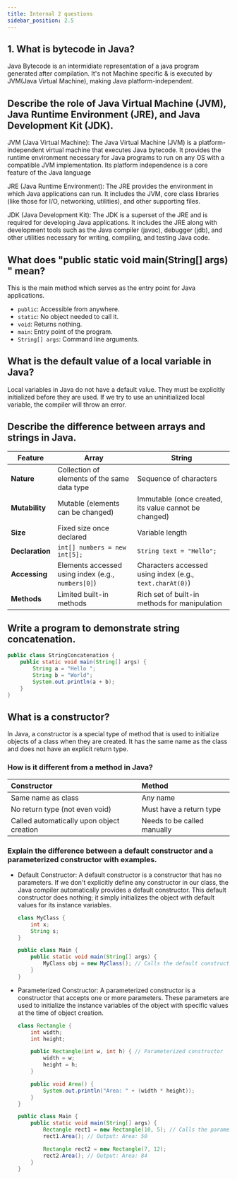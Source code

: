 ```yaml
---
title: Internal 2 questions
sidebar_position: 2.5
---
```


## 1. What is bytecode in Java?  



Java Bytecode is an intermidiate representation of a java program generated after compilation. It's not Machine specific & is executed by JVM(Java Virtual Machine), making Java platform-independent.


## Describe the role of Java Virtual Machine (JVM), Java Runtime Environment (JRE), and Java Development Kit (JDK).

JVM (Java Virtual Machine): The Java Virtual Machine (JVM) is a platform-independent virtual machine that executes Java bytecode. It provides the runtime environment necessary for Java programs to run on any OS with a compatible JVM implementation. Its platform independence is a core feature of the Java language

JRE (Java Runtime Environment): The JRE provides the environment in which Java applications can run. It includes the JVM, core class libraries (like those for I/O, networking, utilities), and other supporting files.

JDK (Java Development Kit): The JDK is a superset of the JRE and is required for developing Java applications. It includes the JRE along with development tools such as the Java compiler (javac), debugger (jdb), and other utilities necessary for writing, compiling, and testing Java code.


## What does "public static void main(String[] args) " mean?

This is the main method which serves as the entry point for Java applications.

- `public`: Accessible from anywhere.
- `static`: No object needed to call it.
- `void`: Returns nothing.
- `main`: Entry point of the program.
- `String[] args`: Command line arguments.


## What is the default value of a local variable in Java? 

Local variables in Java do not have a default value. They must be explicitly initialized before they are used. If we try to use an uninitialized local variable, the compiler will throw an error.

## Describe the difference between arrays and strings in Java.

| Feature          | Array                                      | String                                        |
| ---------------- | ------------------------------------------ | --------------------------------------------- |
| **Nature** | Collection of elements of the same data type | Sequence of characters                        |
| **Mutability** | Mutable (elements can be changed)          | Immutable (once created, its value cannot be changed) |
| **Size** | Fixed size once declared                   | Variable length                               |
| **Declaration** | `int[] numbers = new int[5];`             | `String text = "Hello";`                      |
| **Accessing** | Elements accessed using index (e.g., `numbers[0]`) | Characters accessed using index (e.g., `text.charAt(0)`) |
| **Methods** | Limited built-in methods                   | Rich set of built-in methods for manipulation |


## Write a program to demonstrate string concatenation.

```java
public class StringConcatenation {
    public static void main(String[] args) {
        String a = "Hello ";
        String b = "World";
        System.out.println(a + b);
    }
}
```

## What is a constructor? 

In Java, a constructor is a special type of method that is used to initialize objects of a class when they are created. It has the same name as the class and does not have an explicit return type.

### How is it different from a method in Java? 

| Constructor | Method |
|:---|:---|
| Same name as class | Any name |
| No return type (not even void) | Must have a return type |
| Called automatically upon object creation | Needs to be called manually |


### Explain the difference between a default constructor and a parameterized constructor with examples.

- Default Constructor: A default constructor is a constructor that has no parameters. If we don't explicitly define any constructor in our class, the Java compiler automatically provides a default constructor. This default constructor does nothing; it simply initializes the object with default values for its instance variables.

    ```java
    class MyClass {
        int x;
        String s;
    }

    public class Main {
        public static void main(String[] args) {
            MyClass obj = new MyClass(); // Calls the default constructor
        }
    }
    ```

- Parameterized Constructor: A parameterized constructor is a constructor that accepts one or more parameters. These parameters are used to initialize the instance variables of the object with specific values at the time of object creation.

    ```java
    class Rectangle {
        int width;
        int height;

        public Rectangle(int w, int h) { // Parameterized constructor
            width = w;
            height = h;
        }

        public void Area() {
            System.out.println("Area: " + (width * height));
        }
    }

    public class Main {
        public static void main(String[] args) {
            Rectangle rect1 = new Rectangle(10, 5); // Calls the parameterized constructor
            rect1.Area(); // Output: Area: 50

            Rectangle rect2 = new Rectangle(7, 12);
            rect2.Area(); // Output: Area: 84
        }
    }
    ```
    
    